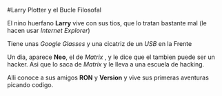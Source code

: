 #Larry Plotter y el Bucle Filosofal

El nino huerfano **Larry** vive con sus tios, que lo tratan bastante mal
(le hacen usar *Internet Explorer*)

Tiene unas *Google Glasses* y una cicatriz de un *USB* en la Frente

Un dia, aparece **Neo**, el de *Matrix* , y le dice que el tambien puede ser un hacker.
Asi que lo saca de *Matrix* y le lleva a una escuela de hacking.

Alli conoce a sus amigos **RON** y **Version** y vive sus primeras aventuras picando
codigo.
